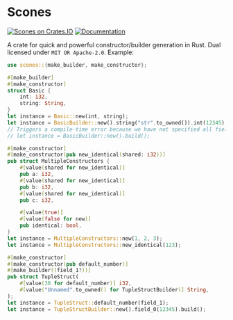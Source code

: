 # Scones

[![Scones on Crates.IO](https://img.shields.io/crates/v/scones)](https://crates.io/crates/scones)
[![Documentation](https://img.shields.io/badge/documentation-link-success)](https://docs.rs/scones)

A crate for quick and powerful constructor/builder generation in Rust. Dual
licensed under `MIT OR Apache-2.0`. Example:

```rust
use scones::{make_builder, make_constructor};

#[make_builder]
#[make_constructor]
struct Basic {
    int: i32,
    string: String,
}
let instance = Basic::new(int, string);
let instance = BasicBuilder::new().string("str".to_owned()).int(12345).build();
// Triggers a compile-time error because we have not specified all fields yet:
// let instance = BasicBuilder::new().build();

#[make_constructor]
#[make_constructor(pub new_identical(shared: i32))]
pub struct MultipleConstructors {
    #[value(shared for new_identical)]
    pub a: i32,
    #[value(shared for new_identical)]
    pub b: i32,
    #[value(shared for new_identical)]
    pub c: i32,

    #[value(true)]
    #[value(false for new)]
    pub identical: bool,
}
let instance = MultipleConstructors::new(1, 2, 3);
let instance = MultipleConstructors::new_identical(123);

#[make_constructor]
#[make_constructor(pub default_number)]
#[make_builder((field_1?))]
pub struct TupleStruct(
    #[value(30 for default_number)] i32,
    #[value("Unnamed".to_owned() for TupleStructBuilder)] String,
);
let instance = TupleStruct::default_number(field_1);
let instance = TupleStructBuilder::new().field_0(12345).build();
```